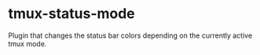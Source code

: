 # tmux-status-mode
Plugin that changes the status bar colors depending on the currently active tmux mode. 
